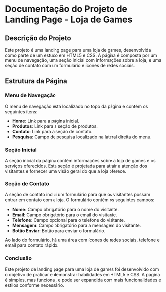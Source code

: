 # Documentação do Projeto de Landing Page - Loja de Games

## Descrição do Projeto

Este projeto é uma landing page para uma loja de games, desenvolvida como parte de um estudo em HTML5 e CSS. A página é composta por um menu de navegação, uma seção inicial com informações sobre a loja, e uma seção de contato com um formulário e ícones de redes sociais.

## Estrutura da Página

### Menu de Navegação

O menu de navegação está localizado no topo da página e contém os seguintes itens:
- **Home**: Link para a página inicial.
- **Produtos**: Link para a seção de produtos.
- **Contato**: Link para a seção de contato.
- **Pesquisa**: Campo de pesquisa localizado na lateral direita do menu.

### Seção Inicial

A seção inicial da página contém informações sobre a loja de games e os serviços oferecidos. Esta seção é projetada para atrair a atenção dos visitantes e fornecer uma visão geral do que a loja oferece.

### Seção de Contato

A seção de contato inclui um formulário para que os visitantes possam entrar em contato com a loja. O formulário contém os seguintes campos:
- **Nome**: Campo obrigatório para o nome do visitante.
- **Email**: Campo obrigatório para o email do visitante.
- **Telefone**: Campo opcional para o telefone do visitante.
- **Mensagem**: Campo obrigatório para a mensagem do visitante.
- **Botão Enviar**: Botão para enviar o formulário.

Ao lado do formulário, há uma área com ícones de redes sociais, telefone e email para contato rápido.

### Conclusão

Este projeto de landing page para uma loja de games foi desenvolvido com o objetivo de praticar e demonstrar habilidades em HTML5 e CSS. A página é simples, mas funcional, e pode ser expandida com mais funcionalidades e estilos conforme necessário.
